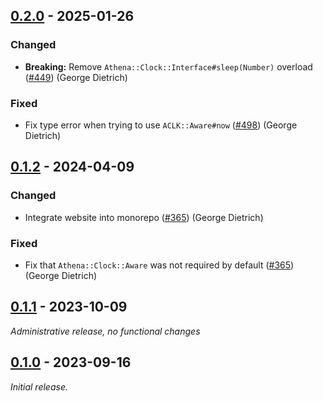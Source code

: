 ## [0.2.0] - 2025-01-26

### Changed

- **Breaking:** Remove `Athena::Clock::Interface#sleep(Number)` overload ([#449](https://github.com/athena-framework/athena/pull/449)) (George Dietrich)

### Fixed

- Fix type error when trying to use `ACLK::Aware#now` ([#498](https://github.com/athena-framework/athena/pull/498)) (George Dietrich)

## [0.1.2] - 2024-04-09

### Changed

- Integrate website into monorepo ([#365](https://github.com/athena-framework/athena/pull/365)) (George Dietrich)

### Fixed

- Fix that `Athena::Clock::Aware` was not required by default ([#365](https://github.com/athena-framework/athena/pull/365)) (George Dietrich)

## [0.1.1] - 2023-10-09

_Administrative release, no functional changes_

## [0.1.0] - 2023-09-16

_Initial release._

[0.2.0]: https://github.com/athena-framework/clock/releases/tag/v0.2.0
[0.1.2]: https://github.com/athena-framework/clock/releases/tag/v0.1.2
[0.1.1]: https://github.com/athena-framework/clock/releases/tag/v0.1.1
[0.1.0]: https://github.com/athena-framework/clock/releases/tag/v0.1.0
